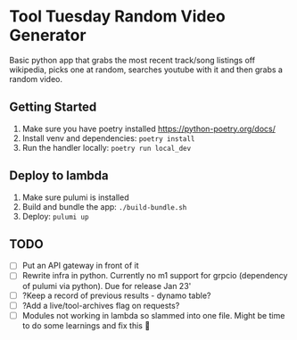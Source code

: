 # Tool Tuesday Random Video Generator

Basic python app that grabs the most recent track/song listings off wikipedia, picks one at random, searches youtube with it and then grabs a random video.

## Getting Started

1. Make sure you have poetry installed https://python-poetry.org/docs/
2. Install venv and dependencies: `poetry install`
3. Run the handler locally: `poetry run local_dev`

## Deploy to lambda

1. Make sure pulumi is installed
2. Build and bundle the app: `./build-bundle.sh`
3. Deploy: `pulumi up`


## TODO
- [ ] Put an API gateway in front of it
- [ ] Rewrite infra in python. Currently no m1 support for grpcio (dependency of pulumi via python). Due for release Jan 23'
- [ ] ?Keep a record of previous results - dynamo table?
- [ ] ?Add a live/tool-archives flag on requests?
- [ ] Modules not working in lambda so slammed into one file. Might be time to do some learnings and fix this :shrug: